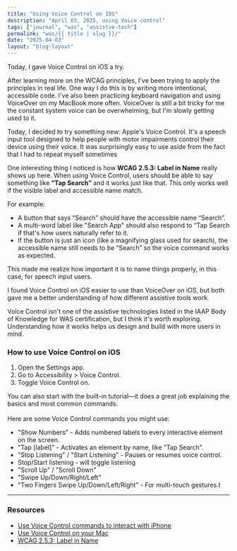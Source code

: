 ```yaml
---
title: "Using Voice Control on IOS"
description: "April 03, 2025, using Voice control"
tags: ["journal", "was", "assistve-tech"]
permalink: "was/{{ title | slug }}/"
date: "2025-04-03"
layout: "blog-layout"
---
```


<div class="blog">

  <p>Today, I gave Voice Control on iOS a try.</p>

  <p>After learning more on the WCAG principles, I've been trying to apply the principles in real life. One way I do
    this is by writing more intentional, accessible code. I've also been practicing keyboard navigation
    and using VoiceOver on my MacBook more often. VoiceOver is still a bit tricky for me the constant system voice can
    be overwhelming, but I'm slowly getting used to it.
  </p>
  <p>Today, I decided to try something new: Apple's Voice Control. It's a speech input tool designed to help people with
    motor impairments control their device using their voice. It was surprisingly easy to use aside from the fact that I
    had to repeat myself sometimes</p>

  <p>One interesting thing I noticed is how <strong>WCAG 2.5.3: Label in Name</strong> really shows up here. When using
    Voice Control, users should be able to say something like <strong>“Tap Search”</strong> and it works just like that.
    This only works well if the visible label and accessible name match.</p>

  <p>For example:</p>

  <ul>
    <li>A button that says “Search” should have the accessible name “Search”.</li>
    <li>A multi-word label like "Search App" should also respond to “Tap Search if that's how users naturally
      refer to it.</li>
    <li>If the button is just an icon (like a magnifying glass used for search), the accessible name still needs to be
      “Search” so the voice command works as expected.</li>
  </ul>

  <p>This made me realize how important it is to name things properly, in this case, for speech input users.</p>

  <p>I found Voice Control on iOS easier to use than VoiceOver on iOS, but both gave me a better understanding of how
    different assistive tools work.</p>

  <p class="note">Voice Control isn't one of the assistive technologies listed in the IAAP Body of Knowledge for
    WAS certification, but I think it's worth exploring. Understanding how it works helps us design and build with
    more users in mind.</p>

  <h3>How to use Voice Control on iOS</h3>

  <ol>
    <li>Open the Settings app.</li>
    <li>Go to Accessibility > Voice Control.</li>
    <li>Toggle Voice Control on.</li>
  </ol>

  <p>You can also start with the built-in tutorial—it does a great job explaining the basics and most common commands.
    <br /> <br /> Here are some Voice Control commands you might use:
  </p>

  <ul>
    <li>"Show Numbers" - Adds numbered labels to every interactive element on the screen.</li>
    <li>"Tap [label]" - Activates an element by name, like "Tap Search".</li>
    <li>"Stop Listening" / "Start Listening" - Pauses or resumes voice control.</li>
    <li>Stop/Start listening - will toggle listening</li>
    <li>"Scroll Up" / "Scroll Down"</li>
    <li>"Swipe Up/Down/Right/Left"</li>
    <li>"Two Fingers Swipe Up/Down/Left/Right" - For multi-touch gestures.t</li>
  </ul>

  <hr />


  <h3>Resources</h3>
  <ul>
    <li><a href="https://support.apple.com/en-gb/guide/iphone/iph2c21a3c88/ios" target="_blank"
        rel="noopener noreferrer">Use Voice Control commands to interact with iPhone</a></li>
    <li><a href="https://support.apple.com/en-us/102225" target="_blank" rel="noopener noreferrer">Use Voice Control on
        your Mac</a></li>
    <li><a href="https://www.w3.org/WAI/WCAG22/quickref/#label-in-name" target="_blank" rel="noopener noreferrer">WCAG
        2.5.3: Label in Name</a></li>

  </ul>

</div>